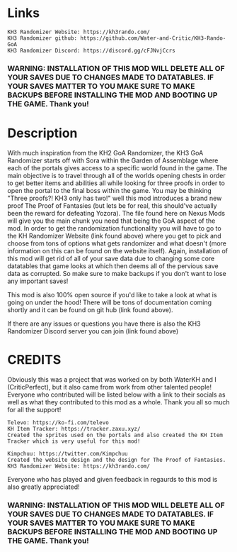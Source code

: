 # Links
```
KH3 Randomizer Website: https://kh3rando.com/
KH3 Randomizer github: https://github.com/Water-and-Critic/KH3-Rando-GoA
KH3 Randomizer Discord: https://discord.gg/cFJNvjCcrs
```

### **WARNING: INSTALLATION OF THIS MOD WILL DELETE ALL OF YOUR SAVES DUE TO CHANGES MADE TO DATATABLES. IF YOUR SAVES MATTER TO YOU MAKE SURE TO MAKE BACKUPS BEFORE INSTALLING THE MOD AND BOOTING UP THE GAME. Thank you!**

# Description

With much inspiration from the KH2 GoA Randomizer, the KH3 GoA Randomizer starts off with Sora within the Garden of Assemblage where each of the portals gives access to a specific world found in the game. The main objective is to travel through all of the worlds opening chests in order to get better items and abilities all while looking for three proofs in order to open the portal to the final boss within the game. You may be thinking "Three proofs?! KH3 only has two!" well this mod introduces a brand new proof The Proof of Fantasies (but lets be for real, this should've actually been the reward for defeating Yozora). The file found here on Nexus Mods will give you the main chunk you need that being the GoA aspect of the mod. In order to get the randomization functionality you will have to go to the KH Randomizer Website (link found above) where you get to pick and choose from tons of options what gets randomizer and what doesn't (more information on this can be found on the website itself). Again, installation of this mod will get rid of all of your save data due to changing some core datatables that game looks at which then deems all of the pervious save data as corrupted. So make sure to make backups if you don't want to lose any important saves!


This mod is also 100% open source if you'd like to take a look at what is going on under the hood! There will be tons of documentation coming shortly and it can be found on git hub (link found above).


If there are any issues or questions you have there is also the KH3 Randomizer Discord server you can join (link found above)


# CREDITS

Obviously this was a project that was worked on by both WaterKH and I (CriticPerfect), but it also came from work from other talented people! Everyone who contributed will be listed below with a link to their socials as well as what they contributed to this mod as a whole. Thank you all so much for all the support!

```
Televo: https://ko-fi.com/televo
KH Item Tracker: https://tracker.zaxu.xyz/ 
Created the sprites used on the portals and also created the KH Item Tracker which is very useful for this mod! 
```
```
Kimpchuu: https://twitter.com/Kimpchuu
Created the website design and the design for The Proof of Fantasies.
KH3 Randomizer Website: https://kh3rando.com/
```

Everyone who has played and given feedback in regaurds to this mod is also greatly appreciated!

### **WARNING: INSTALLATION OF THIS MOD WILL DELETE ALL OF YOUR SAVES DUE TO CHANGES MADE TO DATATABLES. IF YOUR SAVES MATTER TO YOU MAKE SURE TO MAKE BACKUPS BEFORE INSTALLING THE MOD AND BOOTING UP THE GAME. Thank you!**
